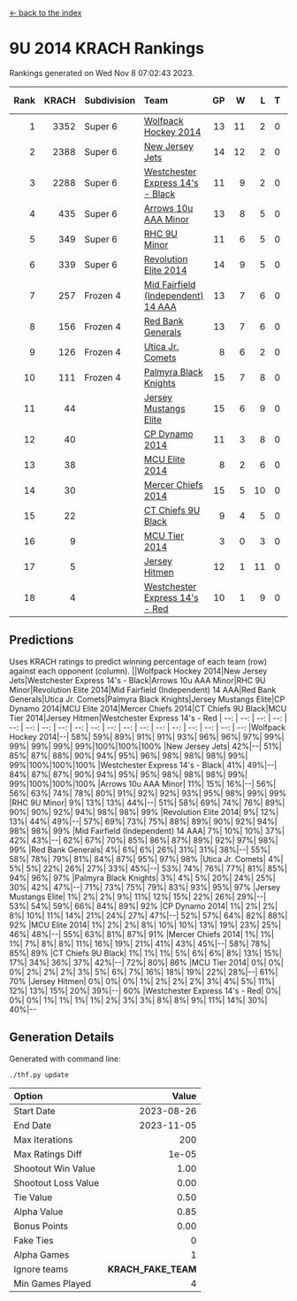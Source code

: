 [<- back to the index](readme.md)
# 9U 2014 KRACH Rankings
Rankings generated on Wed Nov  8 07:02:43 2023.

Rank|KRACH|Subdivision|Team|GP|W|L|T|OTW|OTL|SoS|Exp Wins|Win Diff
---:|---:|:---|:---|---:|---:|---:|---:|---:|---:|---:|---:|---:
1|3352|Super 6|[Wolfpack Hockey 2014](https://gamesheetstats.com/seasons/3664/teams/140871/schedule)|13|11|2|0|0|1|801|11.8|-0.0
2|2388|Super 6|[New Jersey Jets](https://gamesheetstats.com/seasons/3664/teams/140881/schedule)|14|12|2|0|2|0|687|12.8|-0.0
3|2288|Super 6|[Westchester Express 14's - Black](https://gamesheetstats.com/seasons/3664/teams/140873/schedule)|11|9|2|0|2|0|854|9.8|-0.0
4|435|Super 6|[Arrows 10u AAA Minor](https://gamesheetstats.com/seasons/3664/teams/140872/schedule)|13|8|5|0|0|1|778|8.9|0.0
5|349|Super 6|[RHC 9U Minor](https://gamesheetstats.com/seasons/3664/teams/140876/schedule)|11|6|5|0|1|0|721|6.8|-0.0
6|339|Super 6|[Revolution Elite 2014](https://gamesheetstats.com/seasons/3664/teams/140880/schedule)|14|9|5|0|2|1|398|9.9|0.0
7|257|Frozen 4|[Mid Fairfield (Independent) 14 AAA](https://gamesheetstats.com/seasons/3664/teams/140878/schedule)|13|7|6|0|1|0|583|7.9|0.0
8|156|Frozen 4|[Red Bank Generals](https://gamesheetstats.com/seasons/3664/teams/140883/schedule)|13|7|6|0|0|0|524|7.9|0.0
9|126|Frozen 4|[Utica Jr. Comets](https://gamesheetstats.com/seasons/3664/teams/140884/schedule)|8|6|2|0|0|0|53|6.9|0.0
10|111|Frozen 4|[Palmyra Black Knights](https://gamesheetstats.com/seasons/3664/teams/140875/schedule)|15|7|8|0|0|1|794|7.9|0.0
11|44||[Jersey Mustangs Elite](https://gamesheetstats.com/seasons/3664/teams/140888/schedule)|15|6|9|0|0|2|383|6.9|0.0
12|40||[CP Dynamo 2014](https://gamesheetstats.com/seasons/3664/teams/140877/schedule)|11|3|8|0|0|1|351|3.9|0.0
13|38||[MCU Elite 2014](https://gamesheetstats.com/seasons/3664/teams/140874/schedule)|8|2|6|0|0|1|1035|2.9|0.0
14|30||[Mercer Chiefs 2014](https://gamesheetstats.com/seasons/3664/teams/140885/schedule)|15|5|10|0|0|1|251|5.9|0.0
15|22||[CT Chiefs 9U Black](https://gamesheetstats.com/seasons/3664/teams/140886/schedule)|9|4|5|0|1|0|87|4.9|0.0
16|9||[MCU Tier 2014](https://gamesheetstats.com/seasons/3664/teams/140882/schedule)|3|0|3|0|0|0|1201|0.9|0.0
17|5||[Jersey Hitmen](https://gamesheetstats.com/seasons/3664/teams/140879/schedule)|12|1|11|0|0|0|834|1.9|0.0
18|4||[Westchester Express 14's - Red](https://gamesheetstats.com/seasons/3664/teams/140887/schedule)|10|1|9|0|0|0|57|1.9|0.0

## Predictions
Uses KRACH ratings to predict winning percentage of each team (row) against each opponent (column).
||Wolfpack Hockey 2014|New Jersey Jets|Westchester Express 14's - Black|Arrows 10u AAA Minor|RHC 9U Minor|Revolution Elite 2014|Mid Fairfield (Independent) 14 AAA|Red Bank Generals|Utica Jr. Comets|Palmyra Black Knights|Jersey Mustangs Elite|CP Dynamo 2014|MCU Elite 2014|Mercer Chiefs 2014|CT Chiefs 9U Black|MCU Tier 2014|Jersey Hitmen|Westchester Express 14's - Red
| --: | --: | --: | --: | --: | --: | --: | --: | --: | --: | --: | --: | --: | --: | --: | --: | --: | --: | --: 
|Wolfpack Hockey 2014|--| 58%| 59%| 89%| 91%| 91%| 93%| 96%| 96%| 97%| 99%| 99%| 99%| 99%| 99%|100%|100%|100%
|New Jersey Jets| 42%|--| 51%| 85%| 87%| 88%| 90%| 94%| 95%| 96%| 98%| 98%| 98%| 99%| 99%|100%|100%|100%
|Westchester Express 14's - Black| 41%| 49%|--| 84%| 87%| 87%| 90%| 94%| 95%| 95%| 98%| 98%| 98%| 99%| 99%|100%|100%|100%
|Arrows 10u AAA Minor| 11%| 15%| 16%|--| 56%| 56%| 63%| 74%| 78%| 80%| 91%| 92%| 92%| 93%| 95%| 98%| 99%| 99%
|RHC 9U Minor|  9%| 13%| 13%| 44%|--| 51%| 58%| 69%| 74%| 76%| 89%| 90%| 90%| 92%| 94%| 98%| 98%| 99%
|Revolution Elite 2014|  9%| 12%| 13%| 44%| 49%|--| 57%| 69%| 73%| 75%| 88%| 89%| 90%| 92%| 94%| 98%| 98%| 99%
|Mid Fairfield (Independent) 14 AAA|  7%| 10%| 10%| 37%| 42%| 43%|--| 62%| 67%| 70%| 85%| 86%| 87%| 89%| 92%| 97%| 98%| 99%
|Red Bank Generals|  4%|  6%|  6%| 26%| 31%| 31%| 38%|--| 55%| 58%| 78%| 79%| 81%| 84%| 87%| 95%| 97%| 98%
|Utica Jr. Comets|  4%|  5%|  5%| 22%| 26%| 27%| 33%| 45%|--| 53%| 74%| 76%| 77%| 81%| 85%| 94%| 96%| 97%
|Palmyra Black Knights|  3%|  4%|  5%| 20%| 24%| 25%| 30%| 42%| 47%|--| 71%| 73%| 75%| 79%| 83%| 93%| 95%| 97%
|Jersey Mustangs Elite|  1%|  2%|  2%|  9%| 11%| 12%| 15%| 22%| 26%| 29%|--| 53%| 54%| 59%| 66%| 84%| 89%| 92%
|CP Dynamo 2014|  1%|  2%|  2%|  8%| 10%| 11%| 14%| 21%| 24%| 27%| 47%|--| 52%| 57%| 64%| 82%| 88%| 92%
|MCU Elite 2014|  1%|  2%|  2%|  8%| 10%| 10%| 13%| 19%| 23%| 25%| 46%| 48%|--| 55%| 63%| 81%| 87%| 91%
|Mercer Chiefs 2014|  1%|  1%|  1%|  7%|  8%|  8%| 11%| 16%| 19%| 21%| 41%| 43%| 45%|--| 58%| 78%| 85%| 89%
|CT Chiefs 9U Black|  1%|  1%|  1%|  5%|  6%|  6%|  8%| 13%| 15%| 17%| 34%| 36%| 37%| 42%|--| 72%| 80%| 86%
|MCU Tier 2014|  0%|  0%|  0%|  2%|  2%|  2%|  3%|  5%|  6%|  7%| 16%| 18%| 19%| 22%| 28%|--| 61%| 70%
|Jersey Hitmen|  0%|  0%|  0%|  1%|  2%|  2%|  2%|  3%|  4%|  5%| 11%| 12%| 13%| 15%| 20%| 39%|--| 60%
|Westchester Express 14's - Red|  0%|  0%|  0%|  1%|  1%|  1%|  1%|  2%|  3%|  3%|  8%|  8%|  9%| 11%| 14%| 30%| 40%|--

## Generation Details

Generated with command line:
```
./thf.py update
```

| Option | Value |
| :----- | ----: |
| Start Date | 2023-08-26 |
| End Date | 2023-11-05 |
| Max Iterations | 200 |
| Max Ratings Diff | 1e-05 |
| Shootout Win Value | 1.00 |
| Shootout Loss Value | 0.00 |
| Tie Value | 0.50 |
| Alpha Value | 0.85 |
| Bonus Points | 0.00 |
| Fake Ties | 0 |
| Alpha Games | 1 |
| Ignore teams | __KRACH_FAKE_TEAM__ |
| Min Games Played | 4 |

